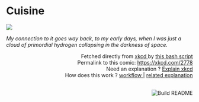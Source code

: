 # <b>Cuisine</b>

[![](https://imgs.xkcd.com/comics/cuisine.png)](https://xkcd.com/2778)

<i>My connection to it goes way back, to my early days, when I was just a cloud of primordial hydrogen collapsing in the darkness of space.</i>

<div align="right">
  Fetched directly from
  <a href="https://xkcd.com">
    xkcd
  </a>
  by
  <a href="https://github.com/Vanille-N/Vanille-N/blob/master/fetch">
    this bash script
  </a>
</div>
<div align="right">
  Permalink to this comic:
  <a href="https://xkcd.com/2778">
    https://xkcd.com/2778
  </a>
</div>
<div align="right">
  Need an explanation ?
  <a href="https://www.explainxkcd.com/wiki/index.php/2778">
    Explain xkcd
  </a>
</div>
<div align="right">
  How does this work ?
  <a href="https://github.com/Vanille-N/Vanille-N/blob/master/.github/workflows/build.yml">
    workflow
  </a>
  |
  <a href="https://simonwillison.net/2020/Jul/10/self-updating-profile-readme/">
    related explanation
  </a>
</div><br>

<a href="https://github.com/Vanille-N/Vanille-N/actions"><img src="https://github.com/Vanille-N/Vanille-N/workflows/Build%20README/badge.svg" align="right" alt="Build README"></a>
